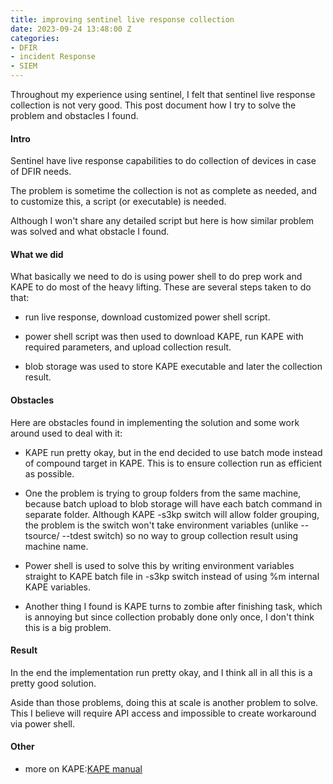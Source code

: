 ```yaml
---
title: improving sentinel live response collection
date: 2023-09-24 13:48:00 Z
categories:
- DFIR
- incident Response
- SIEM
---
```


Throughout my experience using sentinel, I felt that sentinel live response collection is not very good. This post document how I try to solve the problem and obstacles I found. 

<!--more-->
#### Intro
Sentinel have live response capabilities to do collection of devices in case of DFIR needs. 

The problem is sometime the collection is not as complete as needed, and to customize this, a script (or executable) is needed. 

Although I won't share any detailed script but here is how similar problem was solved and what obstacle I found.
 
#### What we did
What basically we need to do is using power shell to do prep work and KAPE to do most of the heavy lifting. These are several steps taken to do that:

* run live response, download customized power shell script.

* power shell script was then used to download KAPE,  run KAPE with required parameters, and upload collection result.

* blob storage was used to store KAPE executable and later the collection result.

#### Obstacles
Here are obstacles found in implementing the solution and some work around used to deal with it:
 
* KAPE run pretty okay, but in the end decided to use batch mode instead of compound target in KAPE. This is to ensure collection run as efficient as possible.

* One the problem is trying to group folders from the same machine, because batch upload to blob storage will have each batch command in separate folder. 
Although KAPE -s3kp switch will allow folder grouping, the problem is the switch won't take environment variables (unlike --tsource/ --tdest switch) so no way to group collection result using machine name.

* Power shell is used to solve this by writing environment variables straight to KAPE batch file in -s3kp switch instead of using %m internal KAPE variables.

* Another thing I found is KAPE turns to zombie after finishing task, which is annoying but since collection probably done only once, I don't think this is a big problem.

#### Result
In the end the implementation run pretty okay, and I think all in all this is a pretty good solution.

Aside than those problems, doing this at scale is another problem to solve. This I believe will require API access and impossible to create workaround via power shell.

#### Other
* more on KAPE:[KAPE manual](https://ericzimmerman.github.io/KapeDocs/)
